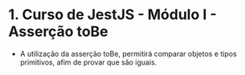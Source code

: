 # 1. Curso de JestJS - Módulo I - Asserção toBe

- A utilização da asserção toBe, permitirá comparar objetos e tipos primitivos, afim de provar que são iguais.